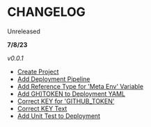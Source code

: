 # CHANGELOG
Unreleased

**7/8/23**

*v0.0.1*

- [Create Project](#1)
- [Add Deployment Pipeline](#3)
- [Add Reference Type for 'Meta Env' Variable](#5)
- [Add GH)TOKEN to Deployment YAML](#7)
- [Correct KEY for 'GITHUB_TOKEN'](#9)
- [Correct KEY Text](#11)
- [Add Unit Test to Deployment](#13)
